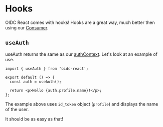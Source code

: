 # Hooks

OIDC React comes with hooks! Hooks are a great way, much better then using our [Consumer](https://reactjs.org/docs/context.html#contextconsumer).

## `useAuth`

useAuth returns the same as our [authContext](../docs/interfaces/authcontextprops.md). Let's look at an example of use.

```tsx
import { useAuth } from 'oidc-react';

export default () => {
  const auth = useAuth();

  return <p>Hello {auth.profile.name}!</p>;
};
```

The example above uses `id_token` object (`profile`) and displays the name of the user.

It should be as easy as that!
